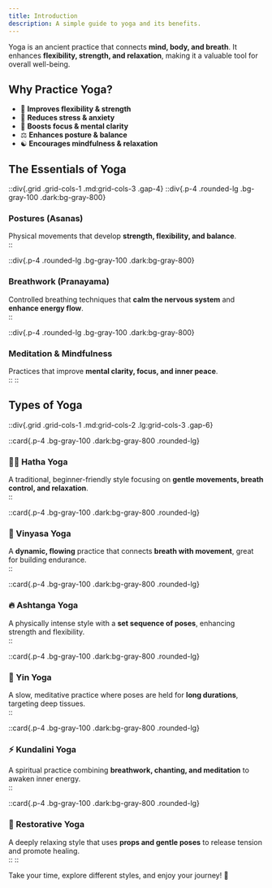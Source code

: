```yaml
---
title: Introduction  
description: A simple guide to yoga and its benefits.  
---
```


Yoga is an ancient practice that connects **mind, body, and breath**. It enhances **flexibility, strength, and relaxation**, making it a valuable tool for overall well-being.

## Why Practice Yoga?  

- 🧘 **Improves flexibility & strength**  
- 🧠 **Reduces stress & anxiety**  
- 🌿 **Boosts focus & mental clarity**  
- ⚖️ **Enhances posture & balance**  
- ☯️ **Encourages mindfulness & relaxation**  

## The Essentials of Yoga

::div{.grid .grid-cols-1 .md:grid-cols-3 .gap-4}
  ::div{.p-4 .rounded-lg .bg-gray-100 .dark:bg-gray-800}
  ### **Postures (Asanas)**  
  Physical movements that develop **strength, flexibility, and balance**.  
  ::

  ::div{.p-4 .rounded-lg .bg-gray-100 .dark:bg-gray-800}
  ### **Breathwork (Pranayama)**  
  Controlled breathing techniques that **calm the nervous system** and **enhance energy flow**.  
  ::

  ::div{.p-4 .rounded-lg .bg-gray-100 .dark:bg-gray-800}
  ### **Meditation & Mindfulness**  
  Practices that improve **mental clarity, focus, and inner peace**.  
  ::
:: 

## Types of Yoga  

::div{.grid .grid-cols-1 .md:grid-cols-2 .lg:grid-cols-3 .gap-6}

  ::card{.p-4 .bg-gray-100 .dark:bg-gray-800 .rounded-lg}
  ### 🧘‍♀️ Hatha Yoga  
  A traditional, beginner-friendly style focusing on **gentle movements, breath control, and relaxation**.  
  ::  

  ::card{.p-4 .bg-gray-100 .dark:bg-gray-800 .rounded-lg}
  ### 🌊 Vinyasa Yoga  
  A **dynamic, flowing** practice that connects **breath with movement**, great for building endurance.  
  ::  

  ::card{.p-4 .bg-gray-100 .dark:bg-gray-800 .rounded-lg}
  ### 🔥 Ashtanga Yoga  
  A physically intense style with a **set sequence of poses**, enhancing strength and flexibility.  
  ::

  ::card{.p-4 .bg-gray-100 .dark:bg-gray-800 .rounded-lg}
  ### 🌙 Yin Yoga  
  A slow, meditative practice where poses are held for **long durations**, targeting deep tissues.  
  ::  

  ::card{.p-4 .bg-gray-100 .dark:bg-gray-800 .rounded-lg}
  ### ⚡ Kundalini Yoga  
  A spiritual practice combining **breathwork, chanting, and meditation** to awaken inner energy.  
  ::

  ::card{.p-4 .bg-gray-100 .dark:bg-gray-800 .rounded-lg}
  ### 💆 Restorative Yoga  
  A deeply relaxing style that uses **props and gentle poses** to release tension and promote healing.  
  ::
::

Take your time, explore different styles, and enjoy your journey! 🙏